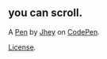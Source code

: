 you can scroll.
---------------


A [Pen](https://codepen.io/jh3y/pen/MYgaaem) by [Jhey](https://codepen.io/jh3y) on [CodePen](https://codepen.io).

[License](https://codepen.io/license/pen/MYgaaem).